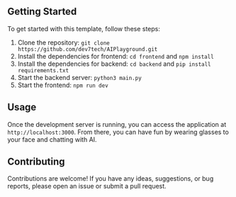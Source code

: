 ## Getting Started

To get started with this template, follow these steps:

1. Clone the repository: `git clone https://github.com/dev7tech/AIPlayground.git`
2. Install the dependencies for frontend: `cd frontend` and `npm install`
3. Install the dependencies for backend: `cd backend` and `pip install requirements.txt`
4. Start the backend server: `python3 main.py`
5. Start the frontend: `npm run dev`

## Usage

Once the development server is running, you can access the application at `http://localhost:3000`. From there, you can have fun by wearing glasses to your face and chatting with AI.

## Contributing

Contributions are welcome! If you have any ideas, suggestions, or bug reports, please open an issue or submit a pull request.
